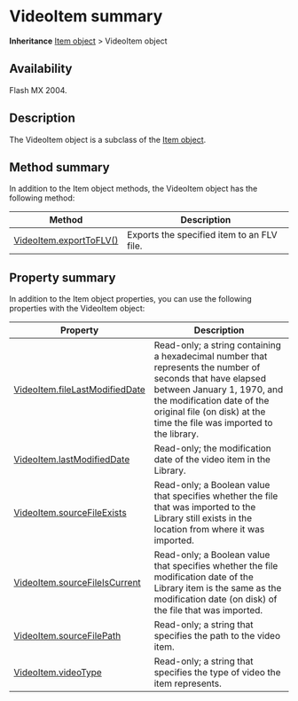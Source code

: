 # VideoItem summary

**Inheritance** [Item object](../Item_object/Item_summary.md) > VideoItem object

## Availability

Flash MX 2004.

## Description

The VideoItem object is a subclass of the [Item object](../Item_object/Item_summary.md).

## Method summary

In addition to the Item object methods, the VideoItem object has the following method:

| **Method** | **Description** |
| --- | --- |
| [VideoItem.exportToFLV()](../VideoItem_object/VideoItem.md) | Exports the specified item to an FLV file. |

## Property summary

In addition to the Item object properties, you can use the following properties with the VideoItem object:

| **Property** | **Description** |
| --- | --- |
| [VideoItem.fileLastModifiedDate](../VideoItem_object/VideoItem1.md) | Read-only; a string containing a hexadecimal number that represents the number of seconds that have elapsed between January 1, 1970, and the modification date of the original file (on disk) at the time the file was imported to the library. |
| [VideoItem.lastModifiedDate](../VideoItem_object/VideoItem2.md) | Read-only; the modification date of the video item in the Library. |
| [VideoItem.sourceFileExists](../VideoItem_object/VideoItem3.md) | Read-only; a Boolean value that specifies whether the file that was imported to the Library still exists in the location from where it was imported. |
| [VideoItem.sourceFileIsCurrent](../VideoItem_object/VideoItem4.md) | Read-only; a Boolean value that specifies whether the file modification date of the Library item is the same as the modification date (on disk) of the file that was imported. |
| [VideoItem.sourceFilePath](../VideoItem_object/VideoItem5.md) | Read-only; a string that specifies the path to the video item. |
| [VideoItem.videoType](../VideoItem_object/VideoItem6.md) | Read-only; a string that specifies the type of video the item represents. |
